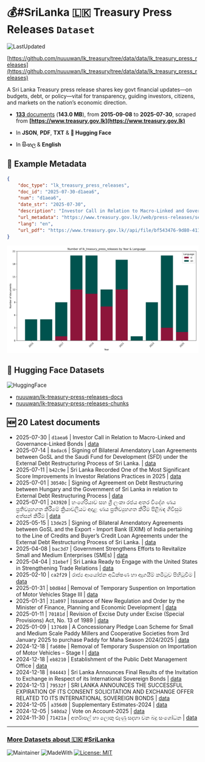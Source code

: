 # 💰#SriLanka 🇱🇰 Treasury Press Releases `Dataset`

![LastUpdated](https://img.shields.io/badge/last_updated-2025--09--23_12:13:50-green)

[https://github.com/nuuuwan/lk_treasury/tree/data/data/lk_treasury_press_releases](https://github.com/nuuuwan/lk_treasury/tree/data/data/lk_treasury_press_releases)

A Sri Lanka Treasury press release shares key govt financial updates—on budgets, debt, or policy—vital for transparency, guiding investors, citizens, and markets on the nation’s economic direction.

- [**133** documents](https://github.com/nuuuwan/lk_treasury/tree/data/data/lk_treasury_press_releases) (**143.0 MB**), from **2015-09-08** to **2025-07-30**, scraped from **[https://www.treasury.gov.lk](https://www.treasury.gov.lk)**

- In **JSON**, **PDF**, **TXT** & **🤗 Hugging Face**

- In **සිංහල** & **English**

## 📝 Example Metadata

```json
{
    "doc_type": "lk_treasury_press_releases",
    "doc_id": "2025-07-30-d1aea6",
    "num": "d1aea6",
    "date_str": "2025-07-30",
    "description": "Investor Call in Relation to Macro-Linked and Governance-Linked Bonds",
    "url_metadata": "https://www.treasury.gov.lk//web/press-releases/section/2025",
    "lang": "en",
    "url_pdf": "https://www.treasury.gov.lk//api/file/bf543476-9d80-4115-8f1f-4b1eb0a8526c"
}
```

![Chart](https://raw.githubusercontent.com/nuuuwan/lk_treasury/refs/heads/data/data/lk_treasury_press_releases/docs_by_year_and_lang.png)

## 🤗 Hugging Face Datasets

![HuggingFace](https://img.shields.io/badge/-HuggingFace-FDEE21?style=for-the-badge&logo=HuggingFace)

- [nuuuwan/lk-treasury-press-releases-docs](https://huggingface.co/datasets/nuuuwan/lk-treasury-press-releases-docs)
- [nuuuwan/lk-treasury-press-releases-chunks](https://huggingface.co/datasets/nuuuwan/lk-treasury-press-releases-chunks)

## 🆕 20 Latest documents

- 2025-07-30 | `d1aea6` | Investor Call in Relation to Macro-Linked and Governance-Linked Bonds | [data](https://github.com/nuuuwan/lk_treasury/tree/data/data/lk_treasury_press_releases/2020s/2025/2025-07-30-d1aea6)
- 2025-07-14 | `8adac6` | Signing of Bilateral Amendatory Loan Agreements between GoSL and the Saudi Fund for Development (SFD) under the External Debt Restructuring Process of Sri Lanka. | [data](https://github.com/nuuuwan/lk_treasury/tree/data/data/lk_treasury_press_releases/2020s/2025/2025-07-14-8adac6)
- 2025-07-11 | `b42c9e` | Sri Lanka Recorded One of the Most Significant Score Improvements in Investor Relations Practices in 2025 | [data](https://github.com/nuuuwan/lk_treasury/tree/data/data/lk_treasury_press_releases/2020s/2025/2025-07-11-b42c9e)
- 2025-07-01 | `30540c` | Signing of Agreement on Debt Restructuring between Hungary and the Government of Sri Lanka in relation to External Debt Restructuring Process | [data](https://github.com/nuuuwan/lk_treasury/tree/data/data/lk_treasury_press_releases/2020s/2025/2025-07-01-30540c)
- 2025-07-01 | `243920` | හංගේරියාව සහ ශ්‍රී ලංකා රජය අතර විදේශ ණය ප්‍රතිව්‍යුහගත කිරීමේ ක්‍රියාවලියට අදාළ ණය ප්‍රතිව්‍යුහගත කිරීම පිළිබඳ ගිවිසුම අත්සන් කිරීම | [data](https://github.com/nuuuwan/lk_treasury/tree/data/data/lk_treasury_press_releases/2020s/2025/2025-07-01-243920)
- 2025-05-15 | `13de25` | Signing of Bilateral Amendatory Agreements between GoSL and the Export - Import Bank (EXIM) of India pertaining to the Line of Credits and Buyer’s Credit Loan Agreements under the External Debt Restructuring Process of Sri Lanka. | [data](https://github.com/nuuuwan/lk_treasury/tree/data/data/lk_treasury_press_releases/2020s/2025/2025-05-15-13de25)
- 2025-04-08 | `bac3d7` | Government Strengthens Efforts to Revitalize Small and Medium Enterprises (SMEs) | [data](https://github.com/nuuuwan/lk_treasury/tree/data/data/lk_treasury_press_releases/2020s/2025/2025-04-08-bac3d7)
- 2025-04-04 | `31ebef` | Sri Lanka Ready to Engage with the United States in Strengthening Trade Relations | [data](https://github.com/nuuuwan/lk_treasury/tree/data/data/lk_treasury_press_releases/2020s/2025/2025-04-04-31ebef)
- 2025-02-10 | `ca2f29` | රාජ්‍ය ආයෝජන අධීක්ෂණ හා ඇගයීම් කමිටුව පිහිටුවීම | [data](https://github.com/nuuuwan/lk_treasury/tree/data/data/lk_treasury_press_releases/2020s/2025/2025-02-10-ca2f29)
- 2025-01-31 | `b0d84d` | Removal of Temporary Suspention on Importation of Motor Vehicles Stage III | [data](https://github.com/nuuuwan/lk_treasury/tree/data/data/lk_treasury_press_releases/2020s/2025/2025-01-31-b0d84d)
- 2025-01-31 | `31a097` | Issuance of New Regulation and Order by the Minister of Finance, Planning and Economic Development | [data](https://github.com/nuuuwan/lk_treasury/tree/data/data/lk_treasury_press_releases/2020s/2025/2025-01-31-31a097)
- 2025-01-11 | `70181d` | Revision of Excise Duty under Excise (Special Provisions) Act, No. 13 of 1989 | [data](https://github.com/nuuuwan/lk_treasury/tree/data/data/lk_treasury_press_releases/2020s/2025/2025-01-11-70181d)
- 2025-01-09 | `1376d0` | A Concessionary Pledge Loan Scheme for Small and Medium Scale Paddy Millers and Cooperative Societies from 3rd January 2025 to purchase Paddy for Maha Season 2024/2025 | [data](https://github.com/nuuuwan/lk_treasury/tree/data/data/lk_treasury_press_releases/2020s/2025/2025-01-09-1376d0)
- 2024-12-18 | `fa680e` | Removal of Temporary Suspension on Importation of Motor Vehicles – Stage I | [data](https://github.com/nuuuwan/lk_treasury/tree/data/data/lk_treasury_press_releases/2020s/2024/2024-12-18-fa680e)
- 2024-12-18 | `eb8210` | Establishment of the Public Debt Management Office | [data](https://github.com/nuuuwan/lk_treasury/tree/data/data/lk_treasury_press_releases/2020s/2024/2024-12-18-eb8210)
- 2024-12-18 | `044443` | Sri Lanka Announces Final Results of the Invitation to Exchange in Respect of its International Sovereign Bonds | [data](https://github.com/nuuuwan/lk_treasury/tree/data/data/lk_treasury_press_releases/2020s/2024/2024-12-18-044443)
- 2024-12-13 | `79532f` | SRI LANKA ANNOUNCES THE SUCCESSFUL EXPIRATION OF ITS CONSENT SOLICITATION AND EXCHANGE OFFER RELATED TO ITS INTERNATIONAL SOVEREIGN BONDS | [data](https://github.com/nuuuwan/lk_treasury/tree/data/data/lk_treasury_press_releases/2020s/2024/2024-12-13-79532f)
- 2024-12-05 | `a356d0` | Supplementary Estimates-2024 | [data](https://github.com/nuuuwan/lk_treasury/tree/data/data/lk_treasury_press_releases/2020s/2024/2024-12-05-a356d0)
- 2024-12-05 | `540da2` | Vote on Account-2025 | [data](https://github.com/nuuuwan/lk_treasury/tree/data/data/lk_treasury_press_releases/2020s/2024/2024-12-05-540da2)
- 2024-11-30 | `71421a` | අර්තාපල් හා ලොකු ළූණු සදහා වන බදු සංශෝධන | [data](https://github.com/nuuuwan/lk_treasury/tree/data/data/lk_treasury_press_releases/2020s/2024/2024-11-30-71421a)

---

### [More Datasets about 🇱🇰 #SriLanka](https://github.com/nuuuwan/lk_datasets)

![Maintainer](https://img.shields.io/badge/maintainer-nuuuwan-red)
![MadeWith](https://img.shields.io/badge/made_with-python-blue)
[![License: MIT](https://img.shields.io/badge/License-MIT-yellow.svg)](https://opensource.org/licenses/MIT)
